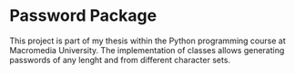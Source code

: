 # Password Package

This project is part of my thesis within the Python programming course at Macromedia University.
The implementation of classes allows generating passwords of any lenght and from different character sets.


